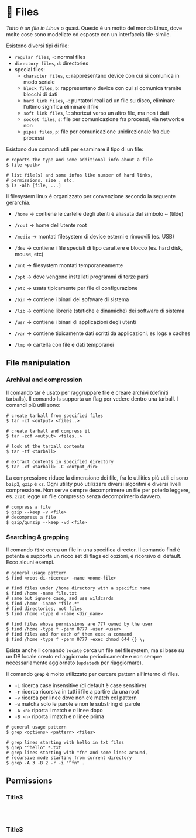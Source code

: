 # 📄 Files

_Tutto è un file in Linux_ o quasi. Questo è un motto del mondo Linux, dove molte cose sono 
modellate ed esposte con un interfaccia file-simile.

Esistono diversi tipi di file:
- `regular files`, `-`: normal files
- `directory files`, `d`: directories
- special files:
  - `character files`, `c`: rappresentano device con cui si comunica in modo seriale
  - `block files`, `b`: rappresentano device con cui si comunica tramite blocchi di dati
  - `hard link files`, `-`: puntatori reali ad un file su disco, eliminare l’ultimo 
    significa eliminare il file
  - `soft link files`, `l`: shortcut verso un altro file, ma non i dati
  - `socket files`, `s`: file per comunicazione fra processi, via network e non
  - `pipes files`, `p`: file per comunicazione unidirezionale fra due processi

Esistono due comandi utili per esaminare il tipo di un file:

```shell
# reports the type and some additional info about a file
$ file <path>

# list file(s) and some infos like number of hard links, 
# permissions, size , etc.
$ ls -alh [file, ...] 
```

Il filesystem linux è organizzato per convenzione secondo la seguente gerarchia.

- `/home`   -> contiene le cartelle degli utenti è aliasata dal simbolo ~ (tilde)
- `/root`   -> home dell’utente root

- `/media`  -> montati filesystem di device esterni e rimuovili (es. USB)
- `/dev`    -> contiene i file speciali di tipo carattere e blocco (es. hard disk, mouse, etc)
- `/mnt`    -> filesystem montati temporaneamente

- `/opt`    -> dove vengono installati programmi di terze parti
- `/etc`    -> usata tipicamente per file di configurazione
- `/bin`    -> contiene i binari dei software di sistema
- `/lib`    -> contiene librerie (statiche e dinamiche) dei software di sistema
- `/usr`    -> contiene i binari di applicazioni degli utenti
- `/var`    -> contiene tipicamente dati scritti da applicazioni, es logs e caches

- `/tmp`    -> cartella con file e dati temporanei

## File manipulation

### Archival and compression

Il comando tar è usato per raggruppare file e creare archivi (definiti tarballs). Il comando
ls supporta un flag per vedere dentro una tarball. I comandi più utili sono:

```shell
# create tarball from specified files
$ tar -cf <output> <files..>

# create tarball and compress it
$ tar -zcf <output> <files..>

# look at the tarball contents
$ tar -tf <tarball>

# extract contents in specified directory
$ tar -xf <tarball> -C <output_dir>
```

La compressione riduce la dimensione dei file, fra le utilities più utili ci sono `bzip2`,
`gzip` e `xz`. Ogni utility può utilizzare diversi algoritmi e diversi livelli compressione.
Non serve sempre decomprimere un file per poterlo leggere, es. `zcat` legge un file
compresso senza decomprimerlo davvero.

```shell
# compress a file
$ gzip --keep -v <file>
# decompress a file
$ gzip/gunzip --keep -vd <file>
```

### Searching & grepping

Il comando `find` cerca un file in una specifica director. Il comando find è potente e 
supporta un ricco set di flags ed opzioni, è ricorsivo di default. Ecco alcuni esempi.

```shell
# general usage pattern
$ find <root-di-ricerca> -name <nome-file>

# find files under /home directory with a specific name
$ find /home -name file.txt
# same but ignore case, and use wildcards
$ find /home -iname "file.*"
# find directories, not files
$ find /home -type d -name <dir_name>

# find files whose permissions are 777 owned by the user
$ find /home -type f -perm 0777 -user <user>
# find files and for each of them exec a command
$ find /home -type f -perm 0777 -exec chmod 644 {} \;
```

Esiste anche il comando `locate` cerca un file nel filesystem, ma si base su un DB locale 
creato ed aggiornato periodicamente e non sempre necessariamente aggiornato (`updatedb` per 
riaggiornare). 

Il comando **`grep`** è molto utilizzato per cercare pattern all’interno di files.

- `-i` 	ricerca case insensitive (di default è case sensitive)
- `-r` 	ricerca ricorsiva in tutti i file a partire da una root
- `-v` 	ricerca per linee dove non c’è match col pattern
- `-w`	matcha solo le parole e non le substring di parole
- `-A <n>`	riporta i match e _n_ linee dopo
- `-B <n>`	riporta i match e _n_ linee prima

```shell
# general usage pattern
$ grep <options> <pattern> <files>

# grep lines starting with hello in txt files 
$ grep "^hello" *.txt
# grep lines starting with "fn" and some lines around, 
# recursive mode starting from current directory
$ grep -A 3 -B 2 -r -i "^fn" .
```

## Permissions

### Title3

```shell
```

```shell
```

```shell
```

### Title3

```shell
```

```shell
```

```shell
```
